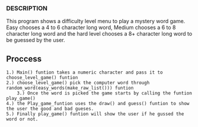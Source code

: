 ### DESCRIPTION ###
This program shows a difficulty level menu to play a mystery word game. Easy chooses a 4 to 6 character long word, Medium chooses a 
6 to 8 character long word and the hard level chooses a 8+ character long word to be guessed by the user.

## Proccess ##
	1.) Main() funtion takes a numeric character and pass it to choose_level_game() funtion
	2.) choose_level_game() pick the computer word through random_word(easy_words(make_raw_list())) funtion
        3.) Once the word is picked the game starts by calling the funtion play_game()
	4.) the Play_game_funtion uses the draw() and guess() funtion to show the user the good and bad gueses.  
	5.) Finally play_game() funtion will show the user if he gussed the word or not.
